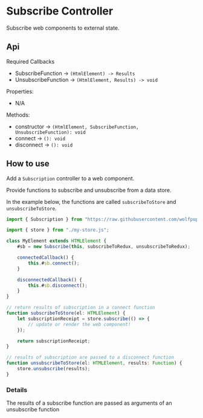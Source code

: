 # Subscribe Controller

Subscribe web components to external state.

## Api

Required Callbacks
- SubscribeFunction -> `(HtmlElement) -> Results`
- UnsubscribeFunction -> `(HtmlElement, Results) -> void`

Properties:
- N/A

Methods:
- constructor -> `(HtmlElement, SubscribeFunction, UnsubscribeFunction): void`
- connect -> `(): void`
- disconnect -> `(): void`

## How to use

Add a `Subscription` controller to a web component.

Provide functions to subscribe and unsubscribe from a data store.

In the example below, the functions are called `subscribeToStore` and `unsubscribeToStore`.

```ts
import { Subscription } from "https://raw.githubusercontent.com/wolfpup-software/wctk-js/main/wctk/dist/wctk.js";

import { store } from "./my-store.js";

class MyElement extends HTMLElement {
	#sb = new Subscribe(this, subscribeToRedux, unsubscribeToRedux);

	connectedCallback() {
		this.#sb.connect();
	}

	disconnectedCallback() {
		this.#sb.disconnect();
	}
}

// return results of subscription in a connect function
function subscribeToStore(el: HTMLElement) {
    let subscriptionReceipt = store.subscribe(() => {
        // update or render the web component!
    });

	return subscriptionReceipt;
}

// results of subscription are passed to a disconnect function
function unsubscribeToStore(el: HTMLElement, results: Function) {
    store.unsubscribe(results);
}
```

### Details

The results of a subscribe function are passed as arguments of an unsubscribe function
